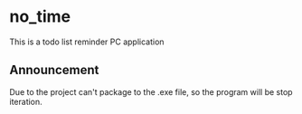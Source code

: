# no_time
This is a todo list reminder PC application <br>

## Announcement
Due to the project can't package to the .exe file, so the program will be stop iteration.
